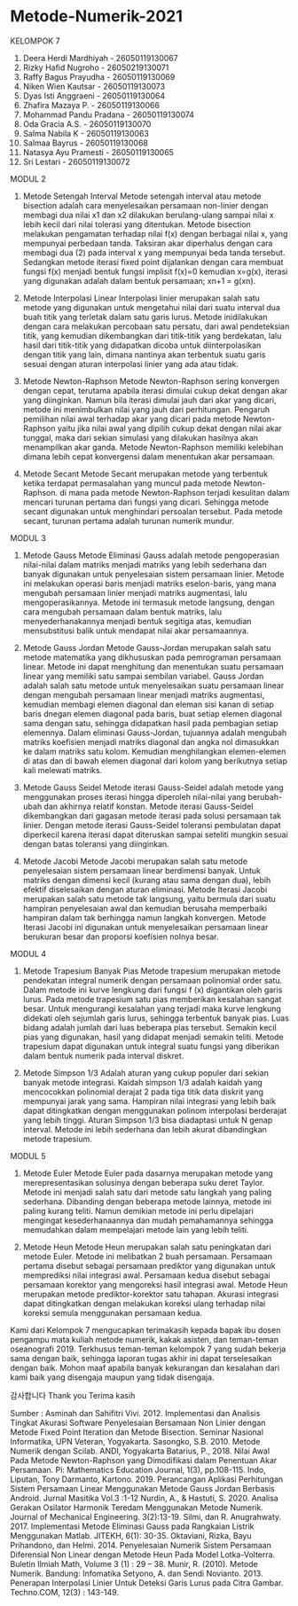 # Metode-Numerik-2021
KELOMPOK 7
1. Deera Herdi Mardhiyah - 26050119130067
2. Rizky Hafid Nugroho - 26050219130071
3. Raffy Bagus Prayudha - 26050119130069
4. Niken Wien Kautsar - 26050119130073
5. Dyas Isti Anggraeni - 26050119130064
6. Zhafira Mazaya P. - 26050119130066
7. Mohammad Pandu Pradana - 26050119130074
8. Oda Gracia A.S. - 26050119130070
9. Salma Nabila K - 26050119130063
10. Salmaa Bayrus - 26050119130068
11. Natasya Ayu Pramesti - 26050119130065
12. Sri Lestari - 26050119130072

MODUL 2
1. Metode Setengah Interval
Metode setengah interval atau metode bisection adalah cara menyelesaikan persamaan non-linier dengan membagi dua nilai x1 dan x2 dilakukan berulang-ulang sampai nilai x lebih kecil dari nilai tolerasi yang ditentukan. Metode bisection melakukan pengamatan terhadap nilai f(x) dengan berbagai nilai x, yang mempunyai perbedaan tanda. Taksiran akar diperhalus dengan cara membagi dua (2) pada interval x yang mempunyai beda tanda tersebut. Sedangkan metode iterasi fixed point dijalankan dengan cara membuat fungsi f(x) menjadi bentuk fungsi implisit f(x)=0 kemudian x=g(x), iterasi yang digunakan adalah dalam bentuk persamaan; xn+1 = g(xn).

2. Metode Interpolasi Linear
Interpolasi linier merupakan salah satu metode yang digunakan untuk mengetahui nilai dari suatu interval dua buah titik yang terletak dalam satu garis lurus. Metode inidilakukan dengan cara melakukan percobaan satu persatu, dari awal pendeteksian titik, yang kemudian dikembangkan dari titik-titik yang berdekatan, lalu hasil dari titik-titik yang didapatkan dicoba untuk diinterpolasikan dengan titik yang lain, dimana nantinya akan terbentuk suatu garis sesuai dengan aturan interpolasi linier yang ada atau tidak. 

3. Metode Newton-Raphson
Metode Newton-Raphson sering konvergen dengan cepat, terutama apabila iterasi dimulai cukup dekat dengan akar yang diinginkan. Namun bila iterasi dimulai jauh dari akar yang dicari, metode ini menimbulkan nilai yang jauh dari perhitungan. Pengaruh pemilihan nilai awal terhadap akar yang dicari pada metode Newton-Raphson yaitu jika nilai awal yang dipilih cukup dekat dengan nilai akar tunggal, maka dari sekian simulasi yang dilakukan hasilnya akan menampilkan akar ganda. Metode Newton-Raphson memiliki kelebihan dimana lebih cepat konvergensi dalam menentukan akar persamaan.

4. Metode Secant
Metode Secant merupakan metode yang terbentuk ketika terdapat permasalahan yang muncul pada metode Newton-Raphson. di mana pada metode Newton-Raphson terjadi kesulitan dalam mencari turunan pertama dari fungsi yang dicari. Sehingga metode secant digunakan untuk menghindari persoalan tersebut. Pada metode secant, turunan pertama adalah turunan numerik mundur.

MODUL 3
1. Metode Gauss
Metode Eliminasi Gauss adalah metode pengoperasian nilai-nilai dalam matriks menjadi matriks yang lebih sederhana dan banyak digunakan untuk penyelesaian sistem persamaan linier. Metode ini melakukan operasi baris menjadi matriks eselon-baris, yang mana mengubah persamaan linier menjadi matriks augmentasi, lalu mengoperasikannya. Metode ini termasuk metode langsung, dengan cara mengubah persamaan dalam bentuk matriks, lalu menyederhanakannya menjadi bentuk segitiga atas, kemudian mensubstitusi balik untuk mendapat nilai akar persamaannya.

2. Metode Gauss Jordan
Metode Gauss-Jordan merupakan salah satu metode matematika yang dikhususkan pada pemrograman persamaan linear. Metode ini dapat menghitung dan menentukan suatu persamaan linear yang memiliki satu sampai sembilan variabel. Gauss Jordan adalah salah satu metode untuk menyelesaikan suatu persamaan linear dengan mengubah persamaan linear menjadi matriks augmentasi, kemudian membagi elemen diagonal dan eleman sisi kanan di setiap baris dnegan elemen diagonal pada baris, buat setiap elemen diagonal sama dengan satu, sehingga didapatkan hasil pada pembagian setiap elemennya. Dalam eliminasi Gauss-Jordan, tujuannya adalah mengubah matriks koefisien menjadi matriks diagonal dan angka nol dimasukkan ke dalam matriks satu kolom. Kemudian menghilangkan elemen-elemen di atas dan di bawah elemen diagonal dari kolom yang berikutnya setiap kali melewati matriks.

3. Metode Gauss Seidel
Metode iterasi Gauss-Seidel adalah metode yang menggunakan proses iterasi hingga diperoleh nilai-nilai yang berubah-ubah dan akhirnya relatif konstan. Metode iterasi Gauss-Seidel dikembangkan dari gagasan metode iterasi pada solusi persamaan tak linier. Dengan metode iterasi Gauss-Seidel toleransi pembulatan dapat diperkecil karena iterasi dapat diteruskan sampai seteliti mungkin sesuai dengan batas toleransi yang diinginkan.

4. Metode Jacobi
Metode Jacobi merupakan salah satu metode penyelesaian sistem persamaan linear berdimensi banyak. Untuk matriks dengan dimensi kecil (kurang atau sama dengan dua), lebih efektif diselesaikan dengan aturan eliminasi. Metode Iterasi Jacobi merupakan salah satu metode tak langsung, yaitu bermula dari suatu hampiran penyelesaian awal dan kemudian berusaha memperbaiki hampiran dalam tak berhingga namun langkah konvergen. Metode Iterasi Jacobi ini digunakan untuk menyelesaikan persamaan linear berukuran besar dan proporsi koefisien nolnya besar.

MODUL 4
1. Metode Trapesium Banyak Pias
Metode trapesium merupakan metode pendekatan integral numerik dengan persamaan polinomial order satu. Dalam metode ini kurve lengkung dari fungsi f (x) digantikan oleh garis lurus. Pada metode trapesium satu pias memberikan kesalahan sangat besar. Untuk mengurangi kesalahan yang terjadi maka kurve lengkung didekati oleh sejumlah garis lurus, sehingga terbentuk banyak pias. Luas bidang adalah jumlah dari luas beberapa pias tersebut. Semakin kecil pias yang digunakan, hasil yang didapat menjadi semakin teliti. Metode trapesium dapat digunakan untuk integral suatu fungsi yang diberikan dalam bentuk numerik pada interval diskret.

2. Metode Simpson 1/3
Adalah aturan yang cukup populer dari sekian banyak metode integrasi. Kaidah simpson 1/3 adalah kaidah yang mencocokkan polinomial derajat 2 pada tiga titik data diskrit yang mempunyai jarak yang sama. Hampiran nilai integrasi yang lebih baik dapat ditingkatkan dengan menggunakan polinom interpolasi berderajat yang lebih tinggi. Aturan Simpson 1/3 bisa diadaptasi untuk N genap interval. Metode ini  lebih sederhana dan lebih akurat dibandingkan metode trapesium.

MODUL 5

1. Metode Euler
Metode Euler pada dasarnya merupakan metode yang merepresentasikan solusinya dengan beberapa suku deret Taylor. Metode ini menjadi salah satu dari metode satu langkah yang paling sederhana. Dibanding dengan beberapa metode lainnya, metode ini paling kurang teliti. Namun demikian metode ini perlu dipelajari mengingat kesederhanaannya dan mudah pemahamannya sehingga memudahkan dalam mempelajari metode lain yang lebih teliti.

2. Metode Heun
Metode Heun merupakan salah satu peningkatan dari metode Euler. Metode ini melibatkan 2 buah persamaan. Persamaan pertama disebut sebagai persamaan prediktor yang digunakan untuk memprediksi nilai integrasi awal. Persamaan kedua disebut sebagai persamaan korektor yang mengoreksi hasil integrasi awal. Metode Heun merupakan metode prediktor-korektor satu tahapan. Akurasi integrasi dapat ditingkatkan dengan melakukan koreksi ulang terhadap nilai koreksi semula menggunakan persamaan kedua.

Kami dari Kelompok 7 mengucapkan terimakasih kepada bapak ibu dosen pengampu mata kuliah metode numerik, kakak asisten, dan teman-teman oseanografi 2019. Terkhusus teman-teman kelompok 7 yang sudah bekerja sama dengan baik, sehingga laporan tugas akhir ini dapat terselesaikan dengan baik. Mohon maaf apabila banyak kekurangan dan kesalahan dari kami baik yang disengaja maupun yang tidak disengaja.

감사합니다
Thank you
Terima kasih

Sumber :
Asminah dan Sahifitri Vivi. 2012. Implementasi dan Analisis Tingkat Akurasi Software Penyelesaian Bersamaan Non Linier dengan Metode Fixed Point Iteration dan Metode Bisection. Seminar Nasional Informatika, UPN Veteran, Yogyakarta.
Sasongko, S.B. 2010.  Metode Numerik dengan Scilab. ANDI, Yogyakarta
Batarius, P., 2018. Nilai Awal Pada Metode Newton-Raphson yang Dimodifikasi dalam Penentuan Akar Persamaan. Pi: Mathematics Education Journal, 1(3), pp.108-115.
Indo, Liputan, Tony Darmanto, Kartono. 2019. Perancangan Aplikasi Perhitungan Sistem Persamaan Linear Menggunakan Metode Gauss Jordan Berbasis Android. Jurnal Masitika Vol.3 :1-12
Nurdin, A., & Hastuti, S. 2020. Analisa Gerakan Osilator Harmonik Teredam Menggunakan Metode Numerik. Journal of Mechanical Engineering. 3(2):13-19.
Silmi, dan R. Anugrahwaty. 2017. Implementasi Metode Eliminasi Gauss pada Rangkaian Listrik Menggunakan Matlab. JITEKH, 6(1): 30-35.
Oktaviani, Rizka, Bayu Prihandono, dan Helmi. 2014. Penyelesaian Numerik Sistem Persamaan Diferensial Non Linear dengan Metode Heun Pada Model Lotka-Volterra. Buletin Ilmiah Math, Volume 3 (1) : 29 – 38.
Munir, R. (2010). Metode Numerik. Bandung: Infomatika
Setyono, A. dan Sendi Novianto. 2013. Penerapan Interpolasi Linier Untuk Deteksi Garis Lurus pada Citra Gambar. Techno.COM, 12(3) : 143-149.
